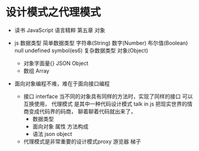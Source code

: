 # 设计模式之代理模式

- 读书 JavaScript 语言精粹
    第五章 对象

- js 数据类型
    简单数据类型
    字符串(String) 数字(Number) 布尔值(Boolean) null undefined symbol(es6)
    复杂数据类型 对象(Object)
    - 对象字面量{} JSON Object
    - 数组 Array

- 面向对象编程不难，难在于面向接口编程
    - 接口 interface
        当不同的对象具有同样的方法时，实现了同样的接口
        可以互换使用，
        代理模式 是其中一种代码设计模式
        talk in js 把现实世界的情商变成代码界的码商，
        聊着聊着代码就出来了，
        - 数据类型
        - 面向对象 属性 方法构成
        - 语法 json object
    - 代理模式是非常重要的设计模式proxy
        游览器
        梯子
